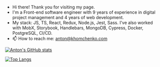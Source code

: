 - Hi there! Thank you for visiting my page.
- I'm a Front-end software engineer with 9 years of experience in digital project management and 4 years of web development.
- My stack: JS, TS, React, Redux, Node.js, Jest, Sass. I've also worked with MobX, Storybook, Handlebars, MongoDB, Cypress, Docker, PostgreSQL, CI/CD.
- 📫 How to reach me: anton@khomchenko.com


[![Anton's GitHub stats](https://github-readme-stats.vercel.app/api?username=khomch&show_icons=true&theme=transparent)](https://github.com/anuraghazra/github-readme-stats)



[![Top Langs](https://github-readme-stats.vercel.app/api/top-langs/?username=khomch&show_icons=true&theme=transparent)](https://github.com/anuraghazra/github-readme-stats)

<!---
khomch/khomch is a ✨ special ✨ repository because its `README.md` (this file) appears on your GitHub profile.
You can click the Preview link to take a look at your changes.
--->
